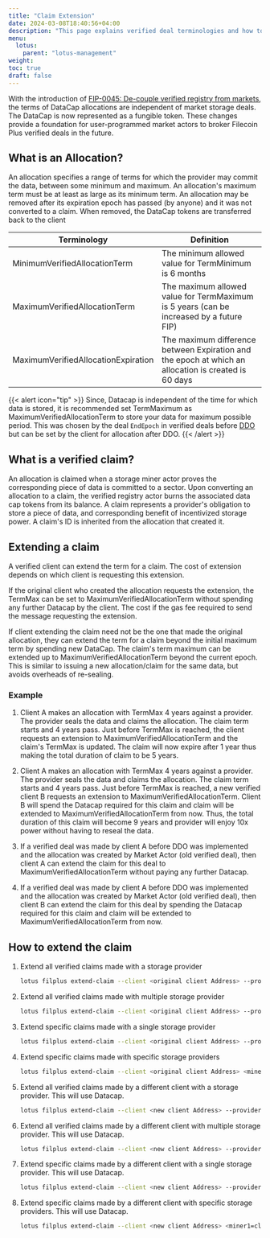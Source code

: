 ```yaml
---
title: "Claim Extension"
date: 2024-03-08T18:40:56+04:00
description: "This page explains verified deal terminologies and how to extend a verified claim"
menu:
  lotus:
    parent: "lotus-management"
weight:
toc: true
draft: false
---
```


With the introduction of [FIP-0045: De-couple verified registry from markets](https://github.com/filecoin-project/FIPs/blob/master/FIPS/fip-0045.md), the terms of DataCap allocations are independent of market storage deals.
The DataCap is now represented as a fungible token. These changes provide a foundation for user-programmed market actors to broker Filecoin Plus verified deals in the future.

## What is an Allocation?
An allocation specifies a range of terms for which the provider may commit the data, between some minimum and maximum. An allocation's maximum term must be at least as large as its minimum term.
An allocation may be removed after its expiration epoch has passed (by anyone) and it was not converted to a claim. When removed, the DataCap tokens are transferred back to the client

| Terminology                         | Definition                                                                                            |
|-------------------------------------|-------------------------------------------------------------------------------------------------------|
| MinimumVerifiedAllocationTerm       | The minimum allowed value for TermMinimum is 6 months                                                 |
| MaximumVerifiedAllocationTerm       | The maximum allowed value for TermMaximum is 5 years (can be increased by a future FIP)               |
| MaximumVerifiedAllocationExpiration |  The maximum difference between Expiration and the epoch at which an allocation is created is 60 days |

{{< alert icon="tip" >}}
Since, Datacap is independent of the time for which data is stored, it is recommended set TermMaximum as MaximumVerifiedAllocationTerm to store your data for maximum possible period.
This was chosen by the deal `EndEpoch` in verified deals before [DDO](https://github.com/filecoin-project/FIPs/blob/master/FIPS/fip-0076.md) but can be set by the client for allocation after DDO.
{{< /alert >}}

## What is a verified claim?
An allocation is claimed when a storage miner actor proves the corresponding piece of data is committed to a sector. Upon converting an allocation to a claim, the verified registry actor burns the associated data cap tokens from its balance.
A claim represents a provider's obligation to store a piece of data, and corresponding benefit of incentivized storage power. A claim's ID is inherited from the allocation that created it.

## Extending a claim
A verified client can extend the term for a claim. The cost of extension depends on which client is requesting this extension.

If the original client who created the allocation requests the extension, the TermMax can be set to MaximumVerifiedAllocationTerm without spending any further Datacap by the client.
The cost if the gas fee required to send the message requesting the extension.

If client extending the claim need not be the one that made the original allocation, they can extend the term for a claim beyond the initial maximum term by spending new DataCap. The claim's term maximum can be extended up to MaximumVerifiedAllocationTerm beyond the current epoch.
This is similar to issuing a new allocation/claim for the same data, but avoids overheads of re-sealing.

### Example
1. Client A makes an allocation with TermMax 4 years against a provider. The provider seals the data and claims the allocation. The claim term starts and 4 years pass.
Just before TermMax is reached, the client requests an extension to MaximumVerifiedAllocationTerm and the claim's TermMax is updated. The claim will now expire after 1 year thus making the total duration of claim to be 5 years.

2. Client A makes an allocation with TermMax 4 years against a provider. The provider seals the data and claims the allocation. The claim term starts and 4 years pass.
Just before TermMax is reached, a new verified client B requests an extension to MaximumVerifiedAllocationTerm. Client B will spend the Datacap required for this claim and claim will be extended to MaximumVerifiedAllocationTerm from now.
Thus, the total duration of this claim will become 9 years and provider will enjoy 10x power without having to reseal the data.

3. If a verified deal was made by client A before DDO was implemented and the allocation was created by Market Actor (old verified deal), then client A can extend the claim for this deal to MaximumVerifiedAllocationTerm without paying any further Datacap.

4. If a verified deal was made by client A before DDO was implemented and the allocation was created by Market Actor (old verified deal), then client B can extend the claim for this deal by spending the Datacap required for this claim and claim will be extended to MaximumVerifiedAllocationTerm from now.

## How to extend the claim
1. Extend all verified claims made with a storage provider
    ```sh
    lotus filplus extend-claim --client <original client Address> --provider <miner address> --all
    ```
2. Extend all verified claims made with multiple storage provider
    ```sh
    lotus filplus extend-claim --client <original client Address> --provider <miner address1> <miner address2>... --all
    ```
3. Extend specific claims made with a single storage provider
    ```sh
    lotus filplus extend-claim --client <original client Address> --provider <miner address> <claim ID1> <claimID2>....
    ```
4. Extend specific claims made with specific storage providers
    ```sh
    lotus filplus extend-claim --client <original client Address> <miner1=claim1> <miner2=claim2> <miner3=claim3> ...
    ```
5. Extend all verified claims made by a different client with a storage provider. This will use Datacap.
    ```sh
    lotus filplus extend-claim --client <new client Address> --provider <miner address> --all
    ```
6. Extend all verified claims made by a different client with multiple storage provider. This will use Datacap.
    ```sh
    lotus filplus extend-claim --client <new client Address> --provider <miner address1> <miner address2>... --all
    ```
7. Extend specific claims made by a different client with a single storage provider. This will use Datacap.
    ```sh
    lotus filplus extend-claim --client <new client Address> --provider <miner address> <claim ID1> <claimID2>....
    ```
8. Extend specific claims made by a different client with specific storage providers. This will use Datacap.
    ```sh
    lotus filplus extend-claim --client <new client Address> <miner1=claim1> <miner2=claim2> <miner3=claim3> ...
    ```



